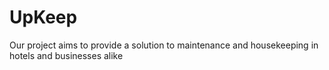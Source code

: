 # UpKeep
Our project aims to provide a solution to maintenance and housekeeping in hotels and businesses alike
